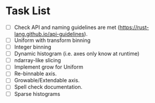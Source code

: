 # Task List

- [ ] Check API and naming guidelines are met (https://rust-lang.github.io/api-guidelines).
- [ ] Uniform with transform binning
- [ ] Integer binning
- [ ] Dynamic histogram (i.e. axes only know at runtime)
- [ ] ndarray-like slicing
- [ ] Implement grow for Uniform
- [ ] Re-binnable axis.
- [ ] Growable/Extendable axis.
- [ ] Spell check documentation.
- [ ] Sparse histograms